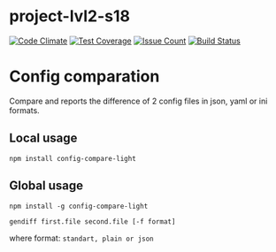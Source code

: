 # project-lvl2-s18

[![Code Climate](https://codeclimate.com/github/maximtop/project-lvl2-s18/badges/gpa.svg)](https://codeclimate.com/github/maximtop/project-lvl2-s18)
[![Test Coverage](https://codeclimate.com/github/maximtop/project-lvl2-s18/badges/coverage.svg)](https://codeclimate.com/github/maximtop/project-lvl2-s18/coverage)
[![Issue Count](https://codeclimate.com/github/maximtop/project-lvl2-s18/badges/issue_count.svg)](https://codeclimate.com/github/maximtop/project-lvl2-s18)
[![Build Status](https://travis-ci.org/maximtop/project-lvl2-s18.svg?branch=master)](https://travis-ci.org/maximtop/project-lvl2-s18)

# Config comparation 

Compare and reports the difference of 2 config files in json, yaml or ini formats.

## Local usage
```
npm install config-compare-light
```

## Global usage
```
npm install -g config-compare-light

gendiff first.file second.file [-f format]
```

where format: `standart, plain or json`
